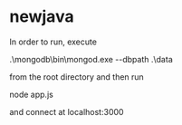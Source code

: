 newjava
=======

In order to run, execute

.\mongodb\bin\mongod.exe --dbpath .\data

from the root directory and then run

node app.js

and connect at localhost:3000
